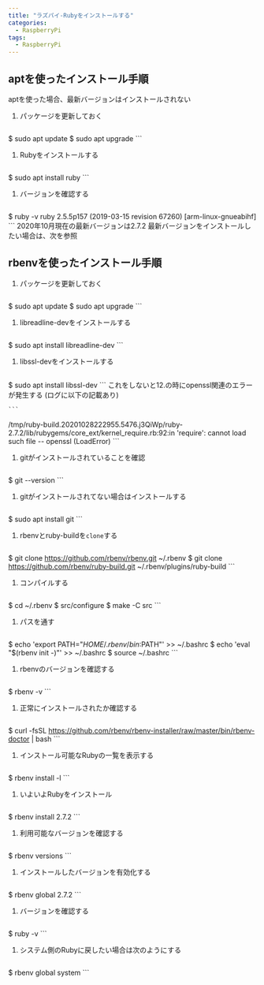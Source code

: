 ```yaml
---
title: "ラズパイ-Rubyをインストールする"
categories:
  - RaspberryPi
tags:
  - RaspberryPi
---
```



## aptを使ったインストール手順

aptを使った場合、最新バージョンはインストールされない
1. パッケージを更新しておく

    ```shell
$ sudo apt update
$ sudo apt upgrade
    ```
1. Rubyをインストールする

    ```shell
$ sudo apt install ruby
    ```
1. バージョンを確認する

    ```shell
$ ruby -v
ruby 2.5.5p157 (2019-03-15 revision 67260) [arm-linux-gnueabihf]
    ```
2020年10月現在の最新バージョンは2.7.2
最新バージョンをインストールしたい場合は、次を参照

## rbenvを使ったインストール手順

1. パッケージを更新しておく

    ```shell
$ sudo apt update
$ sudo apt upgrade
    ```
1. libreadline-devをインストールする

    ```shell
$ sudo apt install libreadline-dev
    ```
1. libssl-devをインストールする

    ```shell
$ sudo apt install libssl-dev
    ```
   これをしないと12.の時にopenssl関連のエラーが発生する
   (ログに以下の記載あり)

    ```
/tmp/ruby-build.20201028222955.5476.j3QiWp/ruby-2.7.2/lib/rubygems/core_ext/kernel_require.rb:92:in 'require': cannot load such file -- openssl (LoadError)
    ```
1. gitがインストールされていることを確認

    ```shell
$ git --version
    ```
1. gitがインストールされてない場合はインストールする

    ```shell
$ sudo apt install git
    ```
1. rbenvとruby-buildを`clone`する

    ```shell
$ git clone https://github.com/rbenv/rbenv.git ~/.rbenv
$ git clone https://github.com/rbenv/ruby-build.git ~/.rbenv/plugins/ruby-build
    ```
1. コンパイルする

    ```shell
$ cd ~/.rbenv
$ src/configure
$ make -C src
    ```
1. パスを通す

    ```shell
$ echo 'export PATH="$HOME/.rbenv/bin:$PATH"' >> ~/.bashrc
$ echo 'eval "$(rbenv init -)"' >> ~/.bashrc
$ source ~/.bashrc
    ```
1. rbenvのバージョンを確認する

    ```shell
$ rbenv -v
    ```
1. 正常にインストールされたか確認する

    ```shell
$ curl -fsSL https://github.com/rbenv/rbenv-installer/raw/master/bin/rbenv-doctor | bash
    ```
1. インストール可能なRubyの一覧を表示する

    ```shell
$ rbenv install -l
    ```
1. いよいよRubyをインストール

    ```shell
$ rbenv install 2.7.2
    ```
1. 利用可能なバージョンを確認する

    ```shell
$ rbenv versions
    ```
1. インストールしたバージョンを有効化する

    ```shell
$ rbenv global 2.7.2
    ```
1. バージョンを確認する

    ```shell
$ ruby -v
    ```
1. システム側のRubyに戻したい場合は次のようにする

    ```shell
$ rbenv global system
    ```
